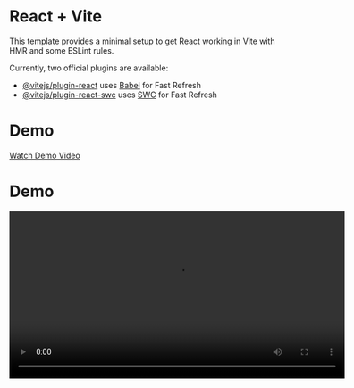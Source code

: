 # React + Vite

This template provides a minimal setup to get React working in Vite with HMR and some ESLint rules.

Currently, two official plugins are available:

- [@vitejs/plugin-react](https://github.com/vitejs/vite-plugin-react/blob/main/packages/plugin-react/README.md) uses [Babel](https://babeljs.io/) for Fast Refresh
- [@vitejs/plugin-react-swc](https://github.com/vitejs/vite-plugin-react-swc) uses [SWC](https://swc.rs/) for Fast Refresh


# Demo
[Watch Demo Video](https://github.com/ashk6645/To-Do-List/blob/master/Demo.mp4)
# Demo

<video width="600" controls>
  <source src="https://github.com/ashk6645/To-Do-List/blob/master/Demo.mp4" type="video/mp4">
  Your browser does not support the video tag.
</video>
